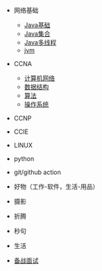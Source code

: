 
  
* 网络基础

  * [Java基础](./docs/b-1面试题总结-Java基础.md)
  * [Java集合](./docs/b-2Java集合.md)
  * [Java多线程](./docs/b-3Java多线程.md)
  * [jvm](./docs/b-4jvm.md)

* CCNA

  * [计算机网络](./docs/c-1计算机网络.md)
  * [数据结构](./docs/c-2数据结构.md)
  * [算法](./docs/c-3算法.md)
  * [操作系统](./docs/c-4操作系统.md)


* CCNP

* CCIE


* LINUX


* python


* git/github action


* 好物（工作-软件，生活-用品）


* 摄影


* 折腾


* 秒句


* 生活



 * [备战面试](./docs/a-1备战面试.md)

  

